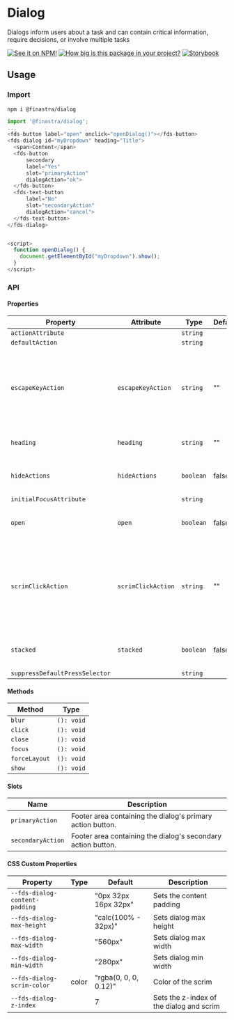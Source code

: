 # Dialog

Dialogs inform users about a task and can contain critical information, require decisions, or involve multiple tasks

[![See it on NPM!](https://img.shields.io/npm/v/@finastra/dialog?style=for-the-badge)](https://www.npmjs.com/package/@finastra/dialog)
[![How big is this package in your project?](https://img.shields.io/bundlephobia/minzip/@finastra/dialog?style=for-the-badge)](https://bundlephobia.com/result?p=@finastra/dialog')
[![Storybook](https://shields.io/badge/-Play%20with%20this%20web%20component-2a0481?logo=storybook&style=for-the-badge)](https://finastra.github.io/finastra-design-system/?path=/story/components-dialog--default)

## Usage

### Import

```
npm i @finastra/dialog
```

```ts
import '@finastra/dialog';
...
<fds-button label="open" onclick="openDialog()"></fds-button>
<fds-dialog id="myDropdown" heading="Title">
  <span>Content</span>
  <fds-button
      secondary
      label="Yes"
      slot="primaryAction"
      dialogAction="ok">
  </fds-button>
  <fds-text-button
      label="No"
      slot="secondaryAction"
      dialogAction="cancel">
  </fds-text-button>
</fds-dialog>


<script>
  function openDialog() {
    document.getElementById("myDropdown").show();
  }
</script>
```

### API

<!-- DOC -->

#### Properties

| Property                       | Attribute          | Type      | Default | Description                                                                                                 |
| ------------------------------ | ------------------ | --------- | ------- | ----------------------------------------------------------------------------------------------------------- |
| `actionAttribute`              |                    | `string`  |         |                                                                                                             |
| `defaultAction`                |                    | `string`  |         |                                                                                                             |
| `escapeKeyAction`              | `escapeKeyAction`  | `string`  | ""      | Setting this attribute to an empty string "" will prevent the escape key from closing the dialog            |
| `heading`                      | `heading`          | `string`  | ""      | Heading text of the dialog.                                                                                 |
| `hideActions`                  | `hideActions`      | `boolean` | false   | Hides the actions footer of the dialog                                                                      |
| `initialFocusAttribute`        |                    | `string`  |         |                                                                                                             |
| `open`                         | `open`             | `boolean` | false   | Whether the dialog should open                                                                              |
| `scrimClickAction`             | `scrimClickAction` | `string`  | ""      | Setting this attribute to an empty string "" will prevent clicks outside the dialog from closing the dialog |
| `stacked`                      | `stacked`          | `boolean` | false   | Whether to stack the action buttons                                                                         |
| `suppressDefaultPressSelector` |                    | `string`  |         |                                                                                                             |

#### Methods

| Method        | Type       |
| ------------- | ---------- |
| `blur`        | `(): void` |
| `click`       | `(): void` |
| `close`       | `(): void` |
| `focus`       | `(): void` |
| `forceLayout` | `(): void` |
| `show`        | `(): void` |

#### Slots

| Name              | Description                                                  |
| ----------------- | ------------------------------------------------------------ |
| `primaryAction`   | Footer area containing the dialog's primary action button.   |
| `secondaryAction` | Footer area containing the dialog's secondary action button. |

#### CSS Custom Properties

| Property                       | Type  | Default               | Description                              |
| ------------------------------ | ----- | --------------------- | ---------------------------------------- |
| `--fds-dialog-content-padding` |       | "0px 32px 16px 32px"  | Sets the content padding                 |
| `--fds-dialog-max-height`      |       | "calc(100% - 32px)"   | Sets dialog max height                   |
| `--fds-dialog-max-width`       |       | "560px"               | Sets dialog max width                    |
| `--fds-dialog-min-width`       |       | "280px"               | Sets dialog min width                    |
| `--fds-dialog-scrim-color`     | color | "rgba(0, 0, 0, 0.12)" | Color of the scrim                       |
| `--fds-dialog-z-index`         |       | 7                     | Sets the z-index of the dialog and scrim |

<!-- /DOC -->
